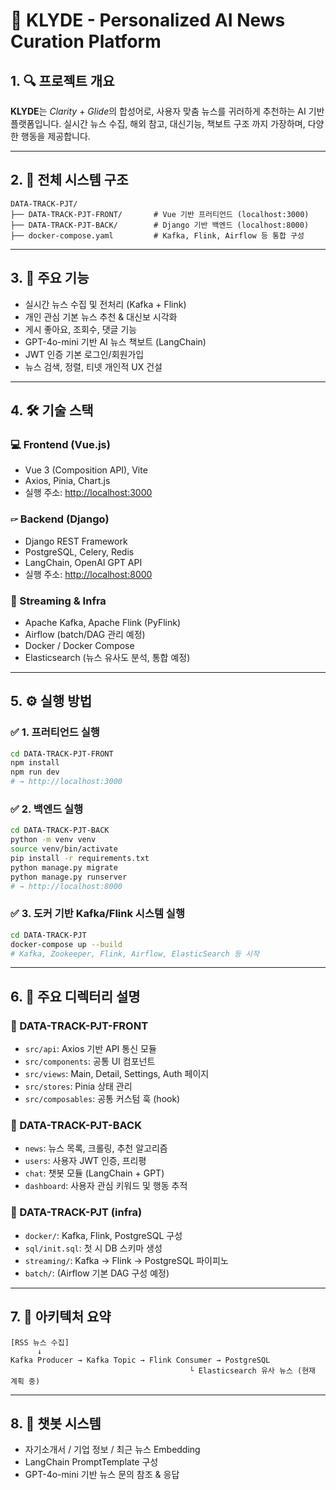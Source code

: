 # 📰 KLYDE - Personalized AI News Curation Platform

## 1. 🔍 프로젝트 개요

**KLYDE**는 *Clarity* + *Glide*의 합성어로, 사용자 맞춤 뉴스를 귀러하게 추천하는 AI 기반 플랫폼입니다.
실시간 뉴스 수집, 해외 참고, 대신기능, 책보트 구조 까지 가장하며, 다양한 행동을 제공합니다.

---

## 2. 🧹 전체 시스템 구조

```
DATA-TRACK-PJT/
├── DATA-TRACK-PJT-FRONT/       # Vue 기반 프러티언드 (localhost:3000)
├── DATA-TRACK-PJT-BACK/        # Django 기반 백엔드 (localhost:8000)
├── docker-compose.yaml         # Kafka, Flink, Airflow 등 통합 구성
```

---

## 3. 🌟 주요 기능

* 실시간 뉴스 수집 및 전처리 (Kafka + Flink)
* 개인 관심 기본 뉴스 추천 & 대신보 시각화
* 게시 좋아요, 조회수, 댓글 기능
* GPT-4o-mini 기반 AI 뉴스 책보트 (LangChain)
* JWT 인증 기본 로그인/회원가입
* 뉴스 검색, 정렬, 티넷 개인적 UX 건설

---

## 4. 🛠 기술 스택

### 💻 Frontend (Vue.js)

* Vue 3 (Composition API), Vite
* Axios, Pinia, Chart.js
* 실행 주소: [http://localhost:3000](http://localhost:3000)

### 🖙 Backend (Django)

* Django REST Framework
* PostgreSQL, Celery, Redis
* LangChain, OpenAI GPT API
* 실행 주소: [http://localhost:8000](http://localhost:8000)

### 🔀 Streaming & Infra

* Apache Kafka, Apache Flink (PyFlink)
* Airflow (batch/DAG 관리 예정)
* Docker / Docker Compose
* Elasticsearch (뉴스 유사도 분석, 통합 예정)

---

## 5. ⚙️ 실행 방법

### ✅ 1. 프러티언드 실행

```bash
cd DATA-TRACK-PJT-FRONT
npm install
npm run dev
# → http://localhost:3000
```

### ✅ 2. 백엔드 실행

```bash
cd DATA-TRACK-PJT-BACK
python -m venv venv
source venv/bin/activate
pip install -r requirements.txt
python manage.py migrate
python manage.py runserver
# → http://localhost:8000
```

### ✅ 3. 도커 기반 Kafka/Flink 시스템 실행

```bash
cd DATA-TRACK-PJT
docker-compose up --build
# Kafka, Zookeeper, Flink, Airflow, ElasticSearch 등 시작
```

---

## 6. 📂 주요 디렉터리 설명

### 📁 DATA-TRACK-PJT-FRONT

* `src/api`: Axios 기반 API 통신 모듈
* `src/components`: 공통 UI 컴포넌트
* `src/views`: Main, Detail, Settings, Auth 페이지
* `src/stores`: Pinia 상태 관리
* `src/composables`: 공통 커스텀 훅 (hook)

### 📁 DATA-TRACK-PJT-BACK

* `news`: 뉴스 목록, 크롤링, 추천 알고리즘
* `users`: 사용자 JWT 인증, 프리평
* `chat`: 챗봇 모듈 (LangChain + GPT)
* `dashboard`: 사용자 관심 키워드 및 행동 추적

### 📁 DATA-TRACK-PJT (infra)

* `docker/`: Kafka, Flink, PostgreSQL 구성
* `sql/init.sql`: 첫 시 DB 스키마 생성
* `streaming/`: Kafka → Flink → PostgreSQL 파이피노
* `batch/`: (Airflow 기본 DAG 구성 예정)

---

## 7. 🧐 아키텍처 요약

```
[RSS 뉴스 수집]
      ↓
Kafka Producer → Kafka Topic → Flink Consumer → PostgreSQL
                                        └ Elasticsearch 유사 뉴스 (현재 계획 중)
```

---

## 8. 💬 챗봇 시스템

* 자기소개서 / 기업 정보 / 최근 뉴스 Embedding
* LangChain PromptTemplate 구성
* GPT-4o-mini 기반 뉴스 문의 참조 & 응답
